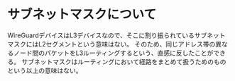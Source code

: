 # サブネットマスクについて
WireGuardデバイスはL3デバイスなので、そこに割り振られているサブネットマスクにはL2セグメントという意味はない。
そのため、同じアドレス帯の異なるノード間のパケットをL3ルーティングするという、直感に反したことができる。
サブネットマスクはルーティングにおいて経路をまとめて扱うためのものという以上の意味はない。
